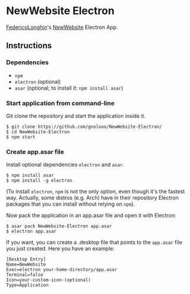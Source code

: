 # NewWebsite Electron
[FedericoLonghin](https://www.github.com/FedericoLonghin)'s [NewWebsite](https://github.com/FedericoLonghin/newWebsite) Electron App.

## Instructions
### Dependencies
* ```npm```
* ```electron``` (optional)
* ```asar``` (optional; to install it: ```npm install asar```)
### Start application from command-line
Git clone the repository and start the application inside it.
```
$ git clone https://github.com/gnolooo/NewWebsite-Electron/
$ cd NewWebsite-Electron
$ npm start
```
### Create app.asar file
Install optional dependencies ```electron``` and ```asar```.
```
$ npm install asar
$ npm install -g electron
```
(To install ```electron```, ```npm``` is not the only option, even though it's the fastest way. Actually, some distros (e.g. Arch) have in their repository Electron packages that you can install without relying on ```npm```).

Now pack the application in an app.asar file and open it with Electron:
```
$ asar pack NewWebsite-Electron app.asar
$ electron app.asar
```
If you want, you can create a .desktop file that points to the ```app.asar``` file you just created. Here you have an example:
```
[Desktop Entry]
Name=NewWebsite
Exec=electron your-home-directory/app.asar
Terminal=false
Icon=your-custom-icon-(optional)
Type=Application
```
